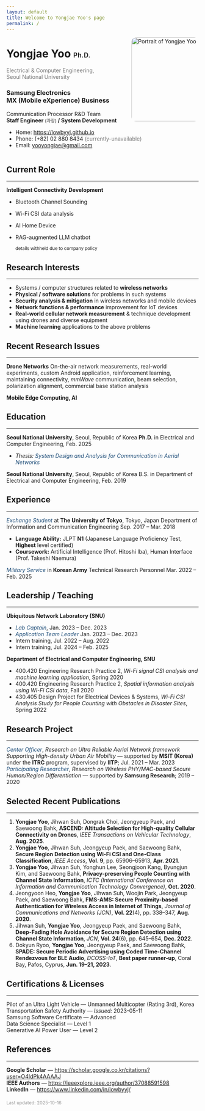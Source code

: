 ```yaml
---
layout: default
title: Welcome to Yongjae Yoo's page
permalink: /
---
```


<img
  src="{{ '/assets/images/yj-portrait.jpg' | relative_url }}"
  alt="Portrait of Yongjae Yoo"
  style="float:right;width:220px;max-width:35%;height:auto;border-radius:12px;margin:0 0 1rem 1rem;object-fit:cover;aspect-ratio:2/3"
  width="1120" height="1680"
  loading="lazy" decoding="async" fetchpriority="low"
/>

# Yongjae Yoo <span style="font-size:.6em; font-weight:600; letter-spacing:.02em;">Ph.D.</span>
<span style="color:#777;">Electrical &amp; Computer Engineering,<br>Seoul National University</span>

### Samsung Electronics <br> MX (Mobile eXperience) Business
Communication Processor R&amp;D Team  
**Staff Engineer <span style="font-size:.85em;color:#777;">(과장)</span> / System Development**

- Home: <https://lowbyyj.github.io>
- Phone: (+82) 02 880 8434 <span style="color:#777;">(currently-unavailable)</span>
- Email: <yooyongjae@gmail.com>

<div style="clear:both"></div>





## Current Role
---
**Intelligent Connectivity Development**

- Bluetooth Channel Sounding
- Wi-Fi CSI data analysis
- AI Home Device
- RAG-augmented LLM chatbot

  <sub>details withheld due to company policy</sub>





## Research Interests
---
- Systems / computer structures related to **wireless networks**
- **Physical / software solutions** for problems in such systems
- **Security analysis &amp; mitigation** in wireless networks and mobile devices
- **Network functions &amp; performance** improvement for IoT devices
- **Real-world cellular network measurement** &amp; technique development using drones and diverse equipment
- **Machine learning** applications to the above problems





## Recent Research Issues
---
**Drone Networks**
On-the-air network measurements, real-world experiments, custom Android application, reinforcement learning, maintaining connectivity, *mmWave* communication, beam selection, polarization alignment, commercial base station analysis

**Mobile Edge Computing, AI**





## Education
---
**Seoul National University**, Seoul, Republic of Korea
**Ph.D.** in Electrical and Computer Engineering, Feb. 2025
- *Thesis:* <span style="color:#1f4e79; font-style:italic;">System Design and Analysis for Communication in Aerial Networks</span>

**Seoul National University**, Seoul, Republic of Korea
B.S. in Department of Electrical and Computer Engineering, Feb. 2019





## Experience
---
<span style="color:#1f4e79; font-style:italic;">Exchange Student</span> at **The University of Tokyo**, Tokyo, Japan
Department of Information and Communication Engineering
Sep. 2017 – Mar. 2018
- **Language Ability:** JLPT **N1** (Japanese Language Proficiency Test, **Highest** level certified)
- **Coursework:** Artificial Intelligence (Prof. Hitoshi Iba), Human Interface (Prof. Takeshi Naemura)

<span style="color:#1f4e79; font-style:italic;">Military Service</span> in **Korean Army**
Technical Research Personnel
Mar. 2022 – Feb. 2025





## Leadership / Teaching
---
**Ubiquitous Network Laboratory (SNU)**
- <span style="color:#1f4e79; font-style:italic;">Lab Captain</span>, Jan. 2023 – Dec. 2023
- <span style="color:#1f4e79; font-style:italic;">Application Team Leader</span> Jan. 2023 – Dec. 2023
- Intern training, Jul. 2022 – Aug. 2022
- Intern training, Jul. 2024 – Feb. 2025

**Department of Electrical and Computer Engineering, SNU**
- 400.420 Engineering Research Practice 2, *Wi-Fi signal CSI analysis and machine learning application*, Spring 2020
- 400.420 Engineering Research Practice 2, *Spatial information analysis using Wi-Fi CSI data*, Fall 2020
- 430.405 Design Project for Electrical Devices & Systems, *Wi-Fi CSI Analysis Study for People Counting with Obstacles in Disaster Sites*, Spring 2022






## Research Project
---
<span style="color:#1f4e79; font-style:italic;">Center Officer</span>, *Research on Ultra Reliable Aerial Network framework Supporting High-density Urban Air Mobility* — supported by **MSIT (Korea)** under the **ITRC** program, supervised by **IITP**; Jul. 2021 – Mar. 2023
<span style="color:#1f4e79; font-style:italic;">Participating Researcher</span>, *Research on Wireless PHY/MAC-based Secure Human/Region Differentiation* — supported by **Samsung Research**; 2019 – 2020





## Selected Recent Publications
---
1. **Yongjae Yoo**, Jihwan Suh, Dongrak Choi, Jeongyeup Paek, and Saewoong Bahk, **ASCEND: Altitude Selection for High-quality Cellular Connectivity on Drones**, *IEEE Transactions on Vehicular Technology*, **Aug. 2025**.
2. **Yongjae Yoo**, Jihwan Suh, Jeongyeup Paek, and Saewoong Bahk, **Secure Region Detection using Wi-Fi CSI and One-Class Classification**, *IEEE Access*, **Vol. 9**, pp. 65906–65913, **Apr. 2021**.
3. **Yongjae Yoo**, Jihwan Suh, Yonghun Lee, Seongjoon Kang, Byungjun Kim, and Saewoong Bahk, **Privacy-preserving People Counting with Channel State Information**, *ICTC (International Conference on Information and Communication Technology Convergence)*, **Oct. 2020**.
4. Jeongyoon Heo, **Yongjae Yoo**, Jihwan Suh, Woojin Park, Jeongyeup Paek, and Saewoong Bahk, **FMS-AMS: Secure Proximity-based Authentication for Wireless Access in Internet of Things**, *Journal of Communications and Networks (JCN)*, **Vol. 22**(4), pp. 338–347, **Aug. 2020**.
5. Jihwan Suh, **Yongjae Yoo**, Jeongyeup Paek, and Saewoong Bahk, **Deep-Fading Hole Avoidance for Secure Region Detection using Channel State Information**, *JCN*, **Vol. 24**(6), pp. 645–654, **Dec. 2022**.
6. Dokyun Ryoo, **Yongjae Yoo**, Jeongyeup Paek, and Saewoong Bahk, **SPADE: Secure Periodic Advertising using Coded Time-Channel Rendezvous for BLE Audio**, *DCOSS-IoT*, **Best paper runner-up**, Coral Bay, Pafos, Cyprus, **Jun. 19–21, 2023**.





## Certifications &amp; Licenses
---
Pilot of an Ultra Light Vehicle — Unmanned Multicopter (Rating 3rd), Korea Transportation Safety Authority — *Issued:* 2023-05-11  
Samsung Software Certificate — Advanced  
Data Science Specialist — Level 1  
Generative AI Power User — Level 2  





## References
---
**Google Scholar** — <https://scholar.google.co.kr/citations?user=O4IdPk4AAAAJ>  
**IEEE Authors** — <https://ieeexplore.ieee.org/author/37088591598>  
**LinkedIn** — <https://www.linkedin.com/in/lowbyyj/>  

<div style="margin-top:1.2rem; font-size:.85em; color:#999;">Last updated: 2025-10-16</div>

